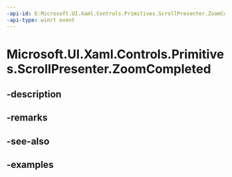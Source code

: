 ```yaml
---
-api-id: E:Microsoft.UI.Xaml.Controls.Primitives.ScrollPresenter.ZoomCompleted
-api-type: winrt event
---
```


# Microsoft.UI.Xaml.Controls.Primitives.ScrollPresenter.ZoomCompleted

<!--
public event Windows.Foundation.TypedEventHandler<Microsoft.UI.Xaml.Controls.Primitives.ScrollPresenter,Microsoft.UI.Xaml.Controls.ScrollingZoomCompletedEventArgs> ZoomCompleted;
-->


## -description

## -remarks

## -see-also

## -examples


